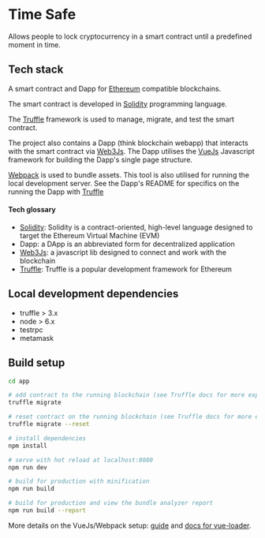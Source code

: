 # Time Safe

Allows people to lock cryptocurrency in a smart contract until a predefined moment in time.

## Tech stack

A smart contract and Dapp for [Ethereum](https://www.ethereum.org/) compatible blockchains.

The smart contract is developed in [Solidity](https://solidity.readthedocs.io/en/develop/) programming language.

The [Truffle](http://truffleframework.com/) framework is used to manage, migrate, and test the smart contract.

The project also contains a Dapp (think blockchain webapp) that interacts with the smart contract via [Web3Js](https://github.com/ethereum/wiki/wiki/JavaScript-API). The Dapp utilises the [VueJs](https://vuejs.org/) Javascript framework for building the Dapp's single page structure.

[Webpack](https://webpack.js.org/) is used to bundle assets. This tool is also utilised for running the local development server. See the Dapp's README for specifics on the running the Dapp with [Truffle](http://truffleframework.com/)

#### Tech glossary

* [Solidity](https://solidity.readthedocs.io/en/develop/): Solidity is a contract-oriented, high-level language designed to target the Ethereum Virtual Machine (EVM)
* Dapp: a DApp is an abbreviated form for decentralized application
* [Web3Js](https://github.com/ethereum/wiki/wiki/JavaScript-API): a javascript lib designed to connect and work with the blockchain
* [Truffle](http://truffleframework.com/): Truffle is a popular development framework for Ethereum

## Local development dependencies

* truffle > 3.x
* node > 6.x
* testrpc
* metamask

## Build setup

``` bash
cd app

# add contract to the running blockchain (see Truffle docs for more explanation)
truffle migrate

# reset contract on the running blockchain (see Truffle docs for more explanation)
truffle migrate --reset

# install dependencies
npm install

# serve with hot reload at localhost:8080
npm run dev

# build for production with minification
npm run build

# build for production and view the bundle analyzer report
npm run build --report
```

More details on the VueJs/Webpack setup: [guide](http://vuejs-templates.github.io/webpack/) and [docs for vue-loader](http://vuejs.github.io/vue-loader).
